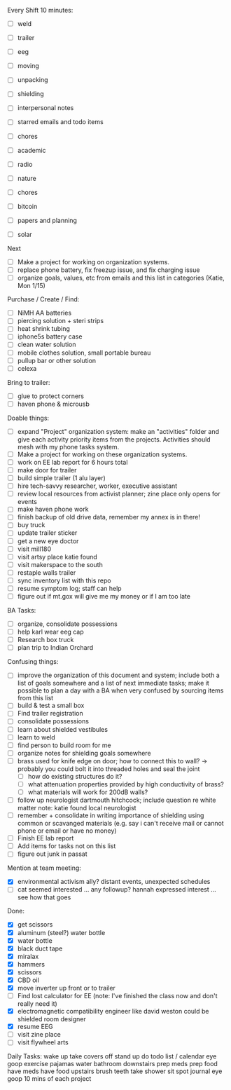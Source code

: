 Every Shift 10 minutes:
- [ ] weld
- [ ] trailer
- [ ] eeg
- [ ] moving
- [ ] unpacking
- [ ] shielding

- [ ] interpersonal notes
- [ ] starred emails and todo items
- [ ] chores
- [ ] academic
- [ ] radio

- [ ] nature
- [ ] chores
- [ ] bitcoin
- [ ] papers and planning
- [ ] solar

Next
- [ ] Make a project for working on organization systems.
- [ ] replace phone battery, fix freezup issue, and fix charging issue
- [ ] organize goals, values, etc from emails and this list in categories (Katie, Mon 1/15)

Purchase / Create / Find:
- [ ] NiMH AA batteries
- [ ] piercing solution + steri strips
- [ ] heat shrink tubing
- [ ] iphone5s battery case
- [ ] clean water solution
- [ ] mobile clothes solution, small portable bureau
- [ ] pullup bar or other solution
- [ ] celexa

Bring to trailer:
- [ ] glue to protect corners
- [ ] haven phone & microusb

Doable things:
- [ ] expand "Project" organization system: make an "activities" folder and give each activity priority items from the projects.  Activities should mesh with my phone tasks system.
- [ ] Make a project for working on these organization systems.
- [ ] work on EE lab report for 6 hours total
- [ ] make door for trailer
- [ ] build simple trailer (1 alu layer)
- [ ] hire tech-savvy researcher, worker, executive assistant
- [ ] review local resources from activist planner; zine place only opens for events
- [ ] make haven phone work
- [ ] finish backup of old drive data, remember my annex is in there!
- [ ] buy truck
- [ ] update trailer sticker
- [ ] get a new eye doctor
- [ ] visit mill180
- [ ] visit artsy place katie found
- [ ] visit makerspace to the south
- [ ] restaple walls trailer
- [ ] sync inventory list with this repo
- [ ] resume symptom log; staff can help
- [ ] figure out if mt.gox will give me my money or if I am too late

BA Tasks:
- [ ] organize, consolidate possessions
- [ ] help karl wear eeg cap
- [ ] Research box truck
- [ ] plan trip to Indian Orchard

Confusing things:
- [ ] improve the organization of this document and system; include both a list of goals somewhere and a list of next immediate tasks; make it possible to plan a day with a BA when very confused by sourcing items from this list
- [ ] build & test a small box
- [ ] Find trailer registration
- [ ] consolidate possessions
- [ ] learn about shielded vestibules
- [ ] learn to weld
- [ ] find person to build room for me
- [ ] organize notes for shielding goals somewhere
- [ ] brass used for knife edge on door; how to connect this to wall?
    -> probably you could bolt it into threaded holes and seal the joint
  - [ ] how do existing structures do it?
  - [ ] what attenuation properties provided by high conductivity of brass?
  - [ ] what materials will work for 200dB walls?
- [ ] follow up neurologist dartmouth hitchcock; include question re white matter
      note: katie found local neurologist
- [ ] remember + consolidate in writing importance of shielding using common or scavanged materials (e.g. say i can't receive mail or cannot phone or email or have no money)
- [ ] Finish EE lab report
- [ ] Add items for tasks not on this list
- [ ] figure out junk in passat

Mention at team meeting:
- [X] environmental activism ally?  distant events, unexpected schedules
- [ ] cat seemed interested ... any followup?  hannah expressed interest ... see how that goes

Done:
- [X] get scissors
- [X] aluminum (steel?) water bottle
- [X] water bottle
- [X] black duct tape
- [X] miralax
- [X] hammers
- [X] scissors
- [X] CBD oil
- [X] move inverter up front or to trailer
- [ ] Find lost calculator for EE (note: I've finished the class now and don't really need it)
- [X] electromagnetic compatibility engineer like david weston could be shielded room designer
- [X] resume EEG
- [ ] visit zine place
- [ ] visit flywheel arts

Daily Tasks:
wake up
take covers off
stand up 
do todo list / calendar
eye goop
exercise
pajamas
water
bathroom
downstairs
prep meds
prep food
have meds
have food
upstairs
brush teeth
take shower
sit spot
journal
eye goop
10 mins of each project
